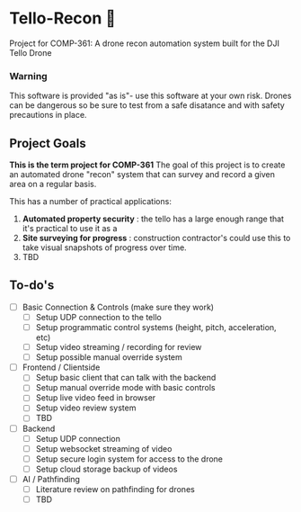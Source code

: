 # Tello-Recon 🎯
Project for COMP-361: A drone recon automation system built for the DJI Tello Drone

### Warning
This software is provided "as is"- use this software at your own risk. 
Drones can be dangerous so be sure to test from a safe disatance and with safety precautions in place. 

## Project Goals
**This is the term project for COMP-361** 
The goal of this project is to create an automated drone "recon" system that can survey and record a given area on a regular basis.

This has a number of practical applications: 
1. **Automated property security** : the tello has a large enough range that it's practical to use it as a
2. **Site surveying for progress** : construction contractor's could use this to take visual snapshots of progress over time. 
3. TBD

## To-do's
- [ ] Basic Connection & Controls (make sure they work) 
  - [ ] Setup UDP connection to the tello
  - [ ] Setup programmatic control systems (height, pitch, acceleration, etc)
  - [ ] Setup video streaming / recording for review
  - [ ] Setup possible manual override system
- [ ] Frontend / Clientside
  - [ ] Setup basic client that can talk with the backend
  - [ ] Setup manual override mode with basic controls
  - [ ] Setup live video feed in browser
  - [ ] Setup video review system
  - [ ] TBD
- [ ] Backend 
  - [ ] Setup UDP connection
  - [ ] Setup websocket streaming of video
  - [ ] Setup secure login system for access to the drone
  - [ ] Setup cloud storage backup of videos
- [ ] AI / Pathfinding
  - [ ] Literature review on pathfinding for drones
  - [ ] TBD
